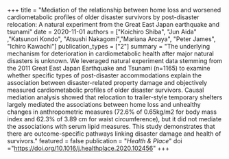 +++
title = "Mediation of the relationship between home loss and worsened cardiometabolic profiles of older disaster survivors by post-disaster relocation: A natural experiment from the Great East Japan earthquake and tsunami"
date = 2020-11-01
authors = ["Koichiro Shiba", "Jun Aida" ,"Katsunori Kondo", "Atsushi Nakagomi","Mariana Arcaya", "Peter James", "Ichiro Kawachi"]
publication_types = ["2"]
summary = "The underlying mechanism for deterioration in cardiometabolic health after major natural disasters is unknown. We leveraged natural experiment data stemming from the 2011 Great East Japan Earthquake and Tsunami (n=1165) to examine whether specific types of post-disaster accommodations explain the association between disaster-related property damage and objectively measured cardiometabolic profiles of older disaster survivors. Causal mediation analysis showed that relocation to trailer-style temporary shelters largely mediated the associations between home loss and unhealthy changes in anthropometric measures (72.6% of 0.65kg/m2 for body mass index and 62.3% of 3.89 cm for waist circumference), but it did not mediate the associations with serum lipid measures. This study demonstrates that there are outcome-specific pathways linking disaster damage and health of survivors."
featured = false
publication = "*Health & Place*"
doi ="https://doi.org/10.1016/j.healthplace.2020.102456"
+++
